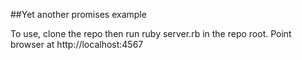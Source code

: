 ##Yet another promises example

To use, clone the repo then run ruby server.rb in the repo root. Point browser at http://localhost:4567
